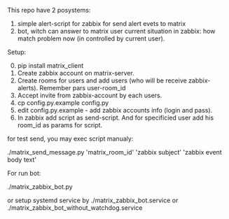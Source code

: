 This repo have 2 posystems:
1. simple alert-script for zabbix for send alert evets to matrix
2. bot, witch can answer to matrix user current situation in zabbix: how match problem now (in controlled by current user).

Setup:

0. pip install matrix_client
1. Create zabbix account on matrix-server.
2. Create rooms for users and add users (who will be receive zabbix-alerts). Remember pars user-room_id
3. Accept invite from zabbix-account by each users.
4. cp config.py.example config.py
5. edit config.py.example - add zabbix accounts info (login and pass).
6. In zabbix add script as send-script. And for specificied user add his room_id as params for script.

for test send, you may exec script manualy:

  ./matrix_send_message.py 'matrix_room_id' 'zabbix subject' 'zabbix event body text'

For run bot:

  ./matrix_zabbix_bot.py

or setup systemd service by ./matrix_zabbix_bot.service or ./matrix_zabbix_bot_without_watchdog.service
